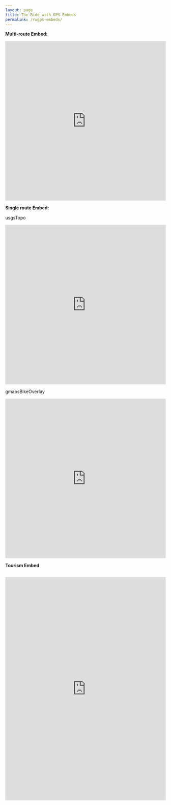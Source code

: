 ```yaml
---
layout: page
title: The Ride with GPS Embeds
permalink: /rwgps-embeds/
---
```




**Multi-route Embed:**
<iframe src='https://rwgps-embeds.com/embeds?type=event&eventId=27102&title=The%20Ride%20with%20GPS%202018%20Gran%20Fondo&description=A%20fictional%20event%20of%20epic%20proportions&sampleGraph=true&defaultShowAll=true&overlay=osmOutdoor' style='width: 1px; min-width: 100%; height: 500px; border: none;' scrolling='no'></iframe>

**Single route Embed:**


usgsTopo
<iframe src='https://rwgps-embeds.com/embeds?type=trip&id=20388165&title=Crown-Zellerback-Pittsburg%20Loop&sampleGraph=true&overlay=usgsTopo' style='width: 1px; min-width: 100%; height: 500px; border: none;' scrolling='no'></iframe>

gmapsBikeOverlay
<iframe src='https://rwgps-embeds.com/embeds?type=trip&id=20388165&title=Crown-Zellerback-Pittsburg%20Loop&sampleGraph=true&overlay=gmapsBikeOverlay' style='width: 1px; min-width: 100%; height: 500px; border: none;' scrolling='no'></iframe>

**Tourism Embed**
<div class="embed90" style="text-align: center; margin-top: 2em; clear: both;">
  <iframe src='https://rwgps-embeds.com/embeds?type=region&id=15&poiBar=t&boundingBox=-122.68784523010255,45.511640093571096,-122.5847625732422,45.55102264680802' style='width: 1px; min-width: 100%; height: 700px; border: none;' scrolling='no'></iframe>
</div>
